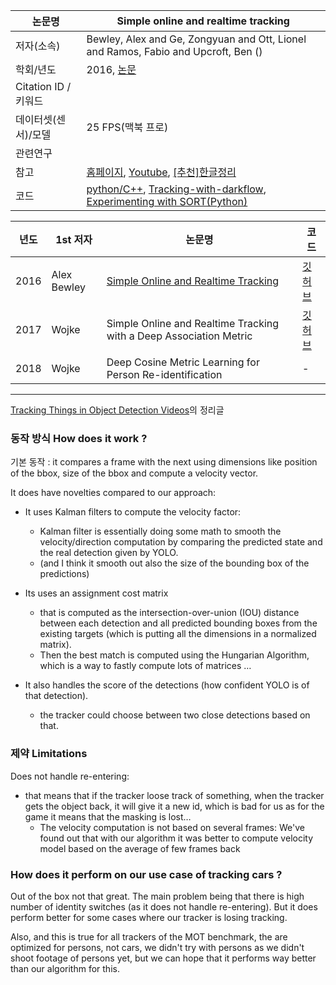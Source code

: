 |논문명 |Simple online and realtime tracking|
| --- | --- |
| 저자\(소속\) | Bewley, Alex and Ge, Zongyuan and Ott, Lionel and Ramos, Fabio and Upcroft, Ben \(\) |
| 학회/년도 | 2016, [논문](https://arxiv.org/abs/1602.00763) |
| Citation ID / 키워드 | |
| 데이터셋(센서)/모델 |25 FPS(맥북 프로) |
| 관련연구||
| 참고 | [홈페이지](https://motchallenge.net/tracker/SORT), [Youtube](https://motchallenge.net/movies/ETH-Linthescher-SORT.mp4), [[추천]한글정리](https://jjeamin.github.io/paper/2019/04/25/sort/) |
| 코드 | [python/C++](https://github.com/abewley/sort), [Tracking-with-darkflow](https://github.com/bendidi/Tracking-with-darkflow), [Experimenting with SORT(Python)](https://github.com/ZidanMusk/experimenting-with-sort) |


|년도|1st 저자|논문명|코드|
|-|-|-|-|
|2016|Alex Bewley|[Simple Online and Realtime Tracking](https://arxiv.org/abs/1602.00763)|[깃허브](https://github.com/abewley/sort)|
|2017|Wojke|Simple Online and Realtime Tracking with a Deep Association Metric|[깃허브](https://github.com/nwojke/deep_sort)|
|2018|Wojke|Deep Cosine Metric Learning for Person Re-identification|-|


---

[Tracking Things in Object Detection Videos](https://lab.moovel.com/blog/tracking-things-in-object-detection-videos#3a-sort--simple-online-and-realtime-tracking)의 정리글 


### 동작 방식 How does it work ?

기본 동작 : it compares a frame with the next using dimensions like position of the bbox, size of the bbox and compute a velocity vector. 


It does have novelties compared to our approach:

- It uses Kalman filters to compute the velocity factor: 
    - Kalman filter is essentially doing some math to smooth the velocity/direction computation by comparing the predicted state and the real detection given by YOLO. 
    - (and I think it smooth out also the size of the bounding box of the predictions)


- Its uses an assignment cost matrix 
    - that is computed as the intersection-over-union (IOU) distance between each detection and all predicted bounding boxes from the existing targets (which is putting all the dimensions in a normalized matrix). 
    - Then the best match is computed using the Hungarian Algorithm, which is a way to fastly compute lots of matrices …


- It also handles the score of the detections (how confident YOLO is of that detection). 
    - the tracker could choose between two close detections based on that.


### 제약 Limitations

Does not handle re-entering: 
- that means that if the tracker loose track of something, when the tracker gets the object back, it will give it a new id, which is bad for us as for the game it means that the masking is lost…
    - The velocity computation is not based on several frames: We've found out that with our algorithm it was better to compute velocity model based on the average of few frames back


### How does it perform on our use case of tracking cars ?

Out of the box not that great. The main problem being that there is high number of identity switches (as it does not handle re-entering). But it does perform better for some cases where our tracker is losing tracking.

Also, and this is true for all trackers of the MOT benchmark, the are optimized for persons, not cars, we didn't try with persons as we didn't shoot footage of persons yet, but we can hope that it performs way better than our algorithm for this.





